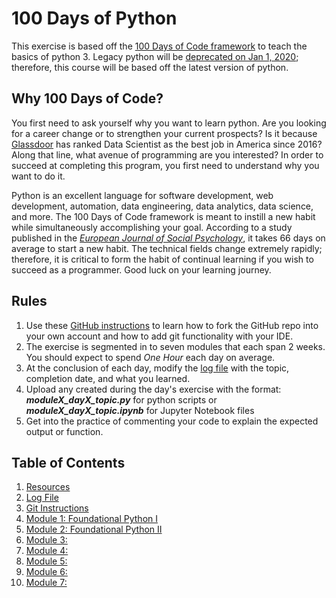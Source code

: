 # 100 Days of Python
This exercise is based off the [100 Days of Code framework](https://www.100daysofcode.com/) to teach the basics of python 3. Legacy python will be [deprecated on Jan 1, 2020](https://pythonclock.org/); therefore, this course will be based off the latest version of python.

## Why 100 Days of Code?
You first need to ask yourself why you want to learn python. Are you looking for a career change or to strengthen your current prospects? Is it because [Glassdoor](https://www.glassdoor.com/List/Best-Jobs-in-America-LST_KQ0,20.htm) has ranked Data Scientist as the best job in America since 2016? Along that line, what avenue of programming are you interested? In order to succeed at completing this program, you first need to understand why you want to do it.

Python is an excellent language for software development, web development, automation, data engineering, data analytics, data science, and more. The 100 Days of Code framework is meant to instill a new habit while simultaneously accomplishing your goal. According to a study published in the [_European Journal of Social Psychology_](https://onlinelibrary.wiley.com/doi/abs/10.1002/ejsp.674), it takes 66 days on average to start a new habit. The technical fields change extremely rapidly; therefore, it is critical to form the habit of continual learning if you wish to succeed as a programmer. Good luck on your learning journey.

## Rules
1. Use these [GitHub instructions](../master/git.md) to learn how to fork the GitHub repo into your own account and how to add git functionality with your IDE.
2. The exercise is segmented in to seven modules that each span 2 weeks. You should expect to spend _One Hour_ each day on average.
3. At the conclusion of each day, modify the [log file](../master/log.md) with the topic, completion date, and what you learned.
4. Upload any created during the day's exercise with the format: **_moduleX\_dayX\_topic.py_** for python scripts or **_moduleX\_dayX\_topic.ipynb_** for Jupyter Notebook files
5. Get into the practice of commenting your code to explain the expected output or function.

## Table of Contents
1. [Resources](../master/resources.md)
2. [Log File](../master/log.md)
3. [Git Instructions](../master/git.md)
4. [Module 1: Foundational Python I](../master/Module1/README.md)
5. [Module 2: Foundational Python II](../master/Module2/README.md)
6. [Module 3: ](../master/Module3/README.md)
7. [Module 4: ](../master/Module4/README.md)
8. [Module 5: ](../master/Module5/README.md)
9. [Module 6: ](../master/Module6/README.md)
10. [Module 7: ](../master/Module7/README.md)
